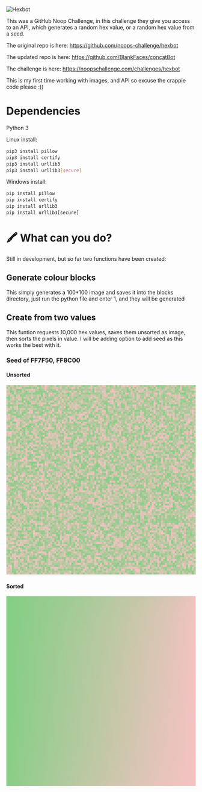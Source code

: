 ![Hexbot](https://user-images.githubusercontent.com/212941/59163439-23c05900-8ab6-11e9-8764-977334c7bba8.png)

This was a GitHub Noop Challenge, in this challenge they give you access to an API, which generates a random hex value, or a random hex value from a seed.

The original repo is here: https://github.com/noops-challenge/hexbot

The updated repo is here: https://github.com/BlankFaces/concatBot

The challenge is here: https://noopschallenge.com/challenges/hexbot

This is my first time working with images, and API so excuse the crappie code please :))

# Dependencies

Python 3

Linux install:

```bash
pip3 install pillow
pip3 install certify
pip3 install urllib3
pip3 install urllib3[secure]
```

Windows install:

```cmd
pip install pillow
pip install certify
pip install urllib3
pip install urllib3[secure]
```

# 🖍 What can you do?

Still in development, but so far two functions have been created:

## Generate colour blocks

This simply generates a 100*100 image and saves it into the blocks directory, just run the python file and enter 1, and they will be generated

## Create from two values

This funtion requests 10,000 hex values, saves them unsorted as image, then sorts the pixels in value. I will be adding option to add seed as this works the best with it.

### Seed of FF7F50, FF8C00

#### Unsorted
![Unsorted Seed Pixels](assets/unsortedTwo.png)

#### Sorted
![Sorted Seed Pixels](assets/sortedTwo.png)
